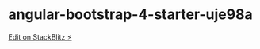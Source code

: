 # angular-bootstrap-4-starter-uje98a

[Edit on StackBlitz ⚡️](https://stackblitz.com/edit/angular-bootstrap-4-starter-uje98a)